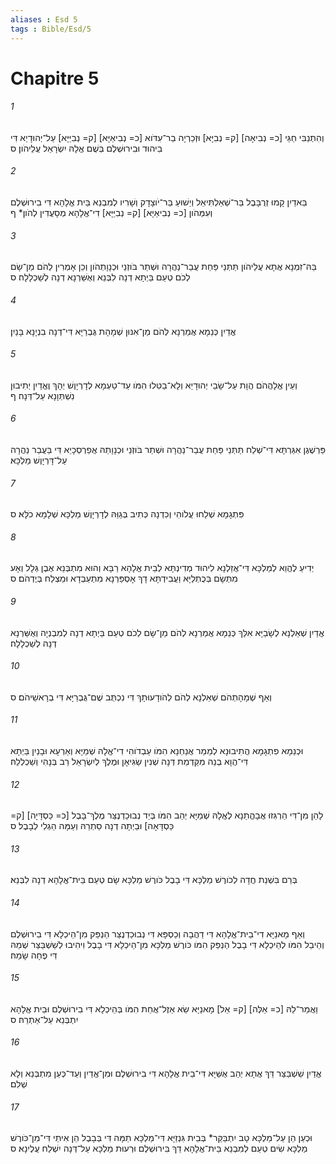 ```yaml
---
aliases : Esd 5
tags : Bible/Esd/5
---
```


# Chapitre 5

###### 1
וְהִתְנַבִּי חַגַּי [כ= נְבִיאָה] [ק= נְבִיָּא] וּזְכַרְיָה בַר־עִדֹּוא [כ= נְבִיאַיָּא] [ק= נְבִיַּיָּא] עַל־יְהוּדָיֵא דִּי בִיהוּד וּבִירוּשְׁלֶם בְּשֻׁם אֱלָהּ יִשְׂרָאֵל עֲלֵיהֹון׃ ס
###### 2
בֵּאדַיִן קָמוּ זְרֻבָּבֶל בַּר־שְׁאַלְתִּיאֵל וְיֵשׁוּעַ בַּר־יֹוצָדָק וְשָׁרִיו לְמִבְנֵא בֵּית אֱלָהָא דִּי בִירוּשְׁלֶם וְעִמְּהֹון [כ= נְבִיאַיָּא] [ק= נְבִיַּיָּא] דִי־אֱלָהָא מְסָעֲדִין לְהֹון׃* ף
###### 3
בֵּהּ־זִמְנָא אֲתָא עֲלֵיהֹון תַּתְּנַי פַּחַת עֲבַר־נַהֲרָה וּשְׁתַר בֹּוזְנַי וּכְנָוָתְהֹון וְכֵן אָמְרִין לְהֹם מַן־שָׂם לְכֹם טְעֵם בַּיְתָא דְנָה לִבְּנֵא וְאֻשַּׁרְנָא דְנָה לְשַׁכְלָלָה׃ ס
###### 4
אֱדַיִן כְּנֵמָא אֲמַרְנָא לְּהֹם מַן־אִנּוּן שְׁמָהָת גֻּבְרַיָּא דִּי־דְנָה בִנְיָנָא בָּנַיִן׃
###### 5
וְעֵין אֱלָהֲהֹם הֲוָת עַל־שָׂבֵי יְהוּדָיֵא וְלָא־בַטִּלוּ הִמֹּו עַד־טַעְמָא לְדָרְיָוֶשׁ יְהָךְ וֶאֱדַיִן יְתִיבוּן נִשְׁתְּוָנָא עַל־דְּנָה׃ ף
###### 6
פַּרְשֶׁגֶן אִגַּרְתָּא דִּי־שְׁלַח תַּתְּנַי פַּחַת עֲבַר־נַהֲרָה וּשְׁתַר בֹּוזְנַי וּכְנָוָתֵהּ אֲפַרְסְכָיֵא דִּי בַּעֲבַר נַהֲרָה עַל־דָּרְיָוֶשׁ מַלְכָּא׃
###### 7
פִּתְגָמָא שְׁלַחוּ עֲלֹוהִי וְכִדְנָה כְּתִיב בְּגַוֵּהּ לְדָרְיָוֶשׁ מַלְכָּא שְׁלָמָא כֹלָּא׃ ס
###### 8
יְדִיעַ לֶהֱוֵא לְמַלְכָּא דִּי־אֲזַלְנָא לִיהוּד מְדִינְתָּא לְבֵית אֱלָהָא רַבָּא וְהוּא מִתְבְּנֵא אֶבֶן גְּלָל וְאָע מִתְּשָׂם בְּכֻתְלַיָּא וַעֲבִידְתָּא דָךְ אָסְפַּרְנָא מִתְעַבְדָא וּמַצְלַח בְּיֶדְהֹם׃ ס
###### 9
אֱדַיִן שְׁאֵלְנָא לְשָׂבַיָּא אִלֵּךְ כְּנֵמָא אֲמַרְנָא לְהֹם מַן־שָׂם לְכֹם טְעֵם בַּיְתָא דְנָה לְמִבְנְיָה וְאֻשַּׁרְנָא דְנָה לְשַׁכְלָלָה׃
###### 10
וְאַף שְׁמָהָתְהֹם שְׁאֵלְנָא לְהֹם לְהֹודָעוּתָךְ דִּי נִכְתֻּב שֻׁם־גֻּבְרַיָּא דִּי בְרָאשֵׁיהֹם׃ ס
###### 11
וּכְנֵמָא פִתְגָמָא הֲתִיבוּנָא לְמֵמַר אֲנַחְנָא הִמֹּו עַבְדֹוהִי דִי־אֱלָהּ שְׁמַיָּא וְאַרְעָא וּבָנַיִן בַּיְתָא דִּי־הֲוָא בְנֵה מִקַּדְמַת דְּנָה שְׁנִין שַׂגִּיאָן וּמֶלֶךְ לְיִשְׂרָאֵל רַב בְּנָהִי וְשַׁכְלְלֵהּ׃
###### 12
לָהֵן מִן־דִּי הַרְגִּזוּ אֲבָהֳתַנָא לֶאֱלָהּ שְׁמַיָּא יְהַב הִמֹּו בְּיַד נְבוּכַדְנֶצַּר מֶלֶךְ־בָּבֶל [כ= כַּסְדָּיָה] [ק= כַּסְדָּאָה] וּבַיְתָה דְנָה סַתְרֵהּ וְעַמָּה הַגְלִי לְבָבֶל׃ ס
###### 13
בְּרַם בִּשְׁנַת חֲדָה לְכֹורֶשׁ מַלְכָּא דִּי בָבֶל כֹּורֶשׁ מַלְכָּא שָׂם טְעֵם בֵּית־אֱלָהָא דְנָה לִבְּנֵא׃
###### 14
וְאַף מָאנַיָּא דִי־בֵית־אֱלָהָא דִּי דַהֲבָה וְכַסְפָּא דִּי נְבוּכַדְנֶצַּר הַנְפֵּק מִן־הֵיכְלָא דִּי בִירוּשְׁלֶם וְהֵיבֵל הִמֹּו לְהֵיכְלָא דִּי בָבֶל הַנְפֵּק הִמֹּו כֹּורֶשׁ מַלְכָּא מִן־הֵיכְלָא דִּי בָבֶל וִיהִיבוּ לְשֵׁשְׁבַּצַּר שְׁמֵהּ דִּי פֶחָה שָׂמֵהּ׃
###### 15
וַאֲמַר־לֵהּ [כ= אֵלֶּה] [ק= אֵל] מָאנַיָּא שֵׂא אֵזֶל־אֲחֵת הִמֹּו בְּהֵיכְלָא דִּי בִירוּשְׁלֶם וּבֵית אֱלָהָא יִתְבְּנֵא עַל־אַתְרֵהּ׃ ס
###### 16
אֱדַיִן שֵׁשְׁבַּצַּר דֵּךְ אֲתָא יְהַב אֻשַּׁיָּא דִּי־בֵית אֱלָהָא דִּי בִירוּשְׁלֶם וּמִן־אֱדַיִן וְעַד־כְּעַן מִתְבְּנֵא וְלָא שְׁלִם׃
###### 17
וּכְעַן הֵן עַל־מַלְכָּא טָב יִתְבַּקַּר* בְּבֵית גִּנְזַיָּא דִּי־מַלְכָּא תַמָּה דִּי בְּבָבֶל הֵן אִיתַי דִּי־מִן־כֹּורֶשׁ מַלְכָּא שִׂים טְעֵם לְמִבְנֵא בֵּית־אֱלָהָא דֵךְ בִּירוּשְׁלֶם וּרְעוּת מַלְכָּא עַל־דְּנָה יִשְׁלַח עֲלֶינָא׃ ס
